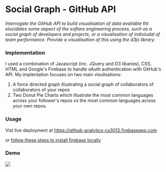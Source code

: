 <h1> Social Graph - GitHub API </h1>

*Interrogate the GitHub API to build visualisation of data available tht elucidates some aspect of the softare engineering process, such as a social graph of developers and projects, or a visualisation of indiviudal of team performance. Provide a visualisation of this using the d3js library.*
<h3> Implementation </h3>

I used a combination of Javascript (inc. JQuery and D3 libaries), CSS, HTML and Google's Firebase to handle oAuth authentication with GitHub's API. My implentation focuses on two main visulisations:  
1. A force directed graph illustrating a social graph of collaborators of collaborators of your repos
2. Two Donut Pie Charts which illustrate the most common languages across your follower's repos vs the most common languages across your own repos. 

<h3> Usage </h3>

Vist live deployment at https://github-analytics-cs3012.firebaseapp.com

or [follow these steps to install firebase locally](https://firebase.google.com/docs/functions/get-started)

<h3> Demo </h3>

![](demo.gif)




